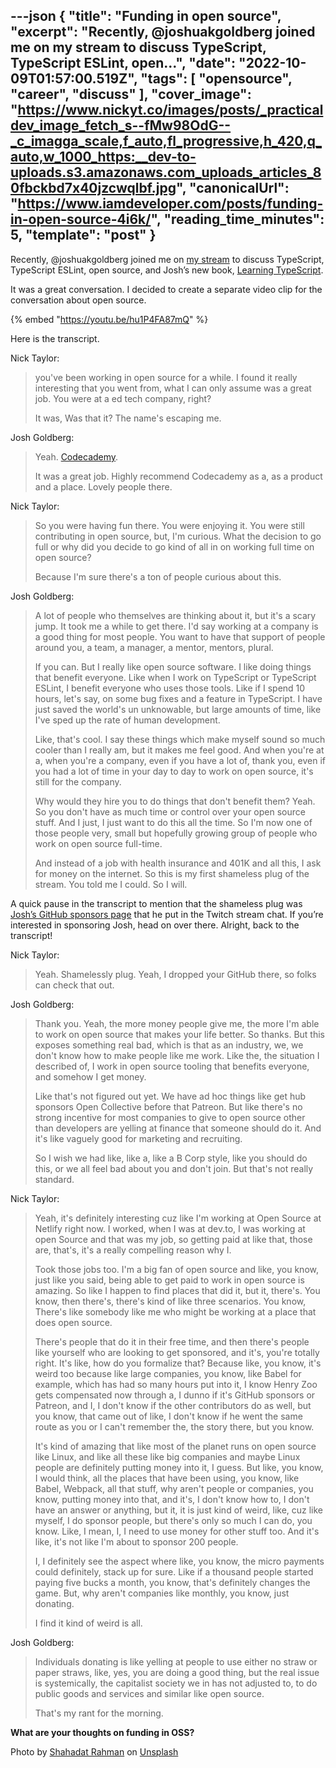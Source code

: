 ---json
{
  "title": "Funding in open source",
  "excerpt": "Recently, @joshuakgoldberg joined me on my stream to discuss TypeScript, TypeScript ESLint, open...",
  "date": "2022-10-09T01:57:00.519Z",
  "tags": [
    "opensource",
    "career",
    "discuss"
  ],
  "cover_image": "https://www.nickyt.co/images/posts/_practicaldev_image_fetch_s--fMw98OdG--_c_imagga_scale,f_auto,fl_progressive,h_420,q_auto,w_1000_https:__dev-to-uploads.s3.amazonaws.com_uploads_articles_80fbckbd7x40jzcwqlbf.jpg",
  "canonicalUrl": "https://www.iamdeveloper.com/posts/funding-in-open-source-4i6k/",
  "reading_time_minutes": 5,
  "template": "post"
}
---

Recently, @joshuakgoldberg joined me on [my stream](https://livecoding.ca) to discuss TypeScript, TypeScript ESLint, open source, and Josh’s new book, [Learning TypeScript](https://www.learningtypescript.com).

It was a great conversation. I decided to create a separate video clip for the conversation about open source.

{% embed "https://youtu.be/hu1P4FA87mQ" %}

Here is the transcript.

Nick Taylor:

<blockquote>
<p>you've been working in open source for a while. I found it really interesting that you went from, what I can only assume was a great job. You were at a ed tech company, right?</p>

<p>It was, Was that it? The name's escaping me.</p>
</blockquote>

Josh Goldberg: 
<blockquote>
<p>Yeah. <a href="https://www.codecademy.com/">Codecademy</a>.</p>

<p>It was a great job. Highly recommend Codecademy as a, as a product and a place. Lovely people there.
</p>
</blockquote> 

Nick Taylor:

<blockquote>
<p>So you were having fun there. You were enjoying it. You were still contributing in open source, but, I'm curious. What the decision to go full or why did you decide to go kind of all in on working full time on open source?</p>

<p>Because I'm sure there's a ton of people curious about this.</p>
</blockquote>

Josh Goldberg:
<blockquote>
<p>A lot of people who themselves are thinking about it, but it's a scary jump. It took me a while to get there. I'd say working at a company is a good thing for most people. You want to have that support of people around you, a team, a manager, a mentor, mentors, plural.</p>

<p>If you can. But I really like open source software. I like doing things that benefit everyone. Like when I work on TypeScript or TypeScript ESLint, I benefit everyone who uses those tools. Like if I spend 10 hours, let's say, on some bug fixes and a feature in TypeScript. I have just saved the world's un unknowable, but large amounts of time, like I've sped up the rate of human development.</p>

<p>Like, that's cool. I say these things which make myself sound so much cooler than I really am, but it makes me feel good. And when you're at a, when you're a company, even if you have a lot of, thank you, even if you had a lot of time in your day to day to work on open source, it's still for the company.</p>

<p>Why would they hire you to do things that don't benefit them? Yeah. So you don't have as much time or control over your open source stuff. And I just, I just want to do this all the time. So I'm now one of those people very, small but hopefully growing group of people who work on open source full-time.</p>

<p>And instead of a job with health insurance and 401K and all this, I ask for money on the internet. So this is my first shameless plug of the stream. You told me I could. So I will.</p>
</blockquote> 

A quick pause in the transcript to mention that the shameless plug was [Josh’s GitHub sponsors page](https://github.com/sponsors/JoshuaKGoldberg) that he put in the Twitch stream chat. If you’re interested in sponsoring Josh, head on over there. Alright, back to the transcript!

Nick Taylor:
<blockquote>
<p>Yeah. Shamelessly plug. Yeah, I dropped your GitHub there, so folks can check that out.</p></blockquote>

Josh Goldberg:
<blockquote>
<p>Thank you. Yeah, the more money people give me, the more I'm able to work on open source that makes your life better. So thanks. But this exposes something real bad, which is that as an industry, we, we don't know how to make people like me work. Like the, the situation I described of, I work in open source tooling that benefits everyone, and somehow I get money.</p>

<p>Like that's not figured out yet. We have ad hoc things like get hub sponsors Open Collective before that Patreon. But like there's no strong incentive for most companies to give to open source other than developers are yelling at finance that someone should do it. And it's like vaguely good for marketing and recruiting.</p>

<p>So I wish we had like, like a, like a B Corp style, like you should do this, or we all feel bad about you and don't join. But that's not really standard.
</p>
</blockquote>

Nick Taylor:
<blockquote>
<p>Yeah, it's definitely interesting cuz like I'm working at Open Source at Netlify right now. I worked, when I was at dev.to, I was working at open Source and that was my job, so getting paid at like that, those are, that's, it's a really compelling reason why I.</p>

<p>Took those jobs too. I'm a big fan of open source and like, you know, just like you said, being able to get paid to work in open source is amazing. So like I happen to find places that did it, but it, there's. You know, then there's, there's kind of like three scenarios. You know, There's like somebody like me who might be working at a place that does open source.</p>

<p>There's people that do it in their free time, and then there's people like yourself who are looking to get sponsored, and it's, you're totally right. It's like, how do you formalize that? Because like, you know, it's weird too because like large companies, you know, like Babel for example, which has had so many hours put into it, I know Henry Zoo gets compensated now through a, I dunno if it's GitHub sponsors or Patreon, and I, I don't know if the other contributors do as well, but you know, that came out of like, I don't know if he went the same route as you or I can't remember the, the story there, but you know.</p>

<p>It's kind of amazing that like most of the planet runs on open source like Linux, and like all these like big companies and maybe Linux people are definitely putting money into it, I guess. But like, you know, I would think, all the places that have been using, you know, like Babel, Webpack, all that stuff, why aren't people or companies, you know, putting money into that, and it's, I don't know how to, I don't have an answer or anything, but it, it is just kind of weird, like, cuz like myself, I do sponsor people, but there's only so much I can do, you know. Like, I mean, I, I need to use money for other stuff too. And it's like, it's not like I'm about to sponsor 200 people.</p>

<p>I, I definitely see the aspect where like, you know, the micro payments could definitely, stack up for sure. Like if a thousand people started paying five bucks a month, you know, that's definitely changes the game. But, why aren't companies like monthly, you know, just donating.</p>

<p>I find it kind of weird is all.</p>
</blockquote>

Josh Goldberg:
<blockquote>
<p>Individuals donating is like yelling at people to use either no straw or paper straws, like, yes, you are doing a good thing, but the real issue is systemically, the capitalist society we in has not adjusted to, to do public goods and services and similar like open source.</p>

<p>That's my rant for the morning.</p>
</blockquote>

**What are your thoughts on funding in OSS?**

Photo by <a href="https://unsplash.com/@hishahadat?utm_source=unsplash&utm_medium=referral&utm_content=creditCopyText">Shahadat Rahman</a> on <a href="https://unsplash.com/s/photos/open-source?utm_source=unsplash&utm_medium=referral&utm_content=creditCopyText">Unsplash</a>

